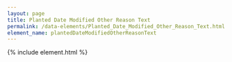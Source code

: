 ```yaml
---
layout: page
title: Planted Date Modified Other Reason Text
permalink: /data-elements/Planted_Date_Modified_Other_Reason_Text.html
element_name: plantedDateModifiedOtherReasonText
---
```

{% include element.html %}
